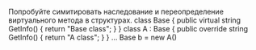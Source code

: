 Попробуйте симитировать наследование и переопределение виртуального метода в
структурах.
 class Base
 {
 public virtual string GetInfo()
 {
 return "Base class";
 }
 }
 class A : Base
 {
 public override string GetInfo()
 {
 return "A class";
 }
 }
…
 Base b = new A()